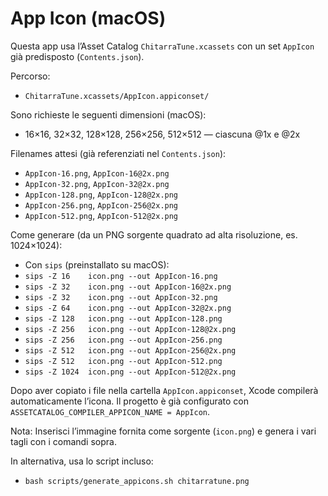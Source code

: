 # App Icon (macOS)

Questa app usa l’Asset Catalog `ChitarraTune.xcassets` con un set `AppIcon` già predisposto (`Contents.json`).

Percorso:
- `ChitarraTune.xcassets/AppIcon.appiconset/`

Sono richieste le seguenti dimensioni (macOS):
- 16×16, 32×32, 128×128, 256×256, 512×512 — ciascuna @1x e @2x

Filenames attesi (già referenziati nel `Contents.json`):
- `AppIcon-16.png`, `AppIcon-16@2x.png`
- `AppIcon-32.png`, `AppIcon-32@2x.png`
- `AppIcon-128.png`, `AppIcon-128@2x.png`
- `AppIcon-256.png`, `AppIcon-256@2x.png`
- `AppIcon-512.png`, `AppIcon-512@2x.png`

Come generare (da un PNG sorgente quadrato ad alta risoluzione, es. 1024×1024):
- Con `sips` (preinstallato su macOS):
- `sips -Z 16    icon.png --out AppIcon-16.png`
- `sips -Z 32    icon.png --out AppIcon-16@2x.png`
- `sips -Z 32    icon.png --out AppIcon-32.png`
- `sips -Z 64    icon.png --out AppIcon-32@2x.png`
- `sips -Z 128   icon.png --out AppIcon-128.png`
- `sips -Z 256   icon.png --out AppIcon-128@2x.png`
- `sips -Z 256   icon.png --out AppIcon-256.png`
- `sips -Z 512   icon.png --out AppIcon-256@2x.png`
- `sips -Z 512   icon.png --out AppIcon-512.png`
- `sips -Z 1024  icon.png --out AppIcon-512@2x.png`

Dopo aver copiato i file nella cartella `AppIcon.appiconset`, Xcode compilerà automaticamente l’icona. Il progetto è già configurato con `ASSETCATALOG_COMPILER_APPICON_NAME = AppIcon`.

Nota: Inserisci l’immagine fornita come sorgente (`icon.png`) e genera i vari tagli con i comandi sopra.

In alternativa, usa lo script incluso:
- `bash scripts/generate_appicons.sh chitarratune.png`

